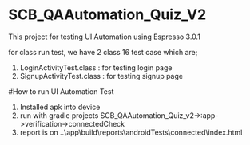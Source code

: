 # SCB_QAAutomation_Quiz_V2

This project for testing UI Automation using Espresso 3.0.1

for class run test, we have 2 class 16 test case which are;

1) LoginActivityTest.class : for testing login page
2) SignupActivityTest.class : for testing signup page

#How to run UI Automation Test

1) Installed apk into device
2) run with gradle projects SCB_QAAutomation_Quiz_v2->:app->verification->connectedCheck
3) report is on ..\app\build\reports\androidTests\connected\index.html



